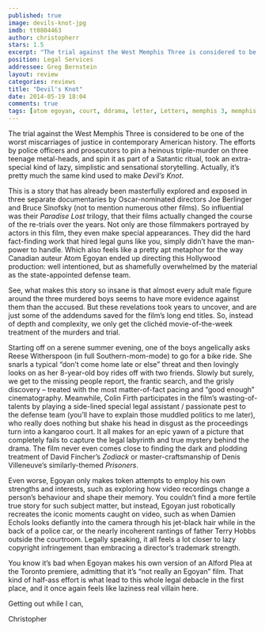 ```yaml
---
published: true
image: devils-knot-jpg
imdb: tt0804463
author: christopherr
stars: 1.5
excerpt: "The trial against the West Memphis Three is considered to be one of the worst miscarriages of justice in contemporary American history."
position: Legal Services
addressee: Greg Bernstein
layout: review
categories: reviews
title: "Devil's Knot"
date: 2014-05-19 18:04
comments: true
tags: [atom egoyan, court, ddrama, letter, Letters, memphis 3, memphis three]
---
```

<p class="Body">The trial against the West Memphis Three is considered to be one of the worst miscarriages of justice in contemporary American history. The efforts by police officers and prosecutors to pin a heinous triple-murder on three teenage metal-heads, and spin it as part of a Satantic ritual, took an extra-special kind of lazy, simplistic and sensational storytelling. Actually, it&rsquo;s pretty much the same kind used to make <em>Devil</em><em>&rsquo;s Knot</em>.</p>
<p class="Body">This is a story that has already been masterfully explored and exposed in three separate documentaries by Oscar-nominated directors Joe Berlinger and Bruce Sinofsky (not to mention numerous other films). So influential was their <em>Paradise Lost </em>trilogy, that their films actually changed the course of the re-trials over the years. Not only are those filmmakers portrayed by actors in this film, they even make special appearances. They did the hard fact-finding work that hired legal guns like you, simply didn&rsquo;t have the man-power to handle. Which also feels like a pretty apt metaphor for the way Canadian auteur Atom Egoyan ended up directing this Hollywood production: well intentioned, but as shamefully overwhelmed by the material as the state-appointed defense team.</p>
<p class="Body">See, what makes this story so insane is that almost every adult male figure around the three murdered boys seems to have more evidence against them than the accused. But these revelations took years to uncover, and are just some of the addendums saved for the film&rsquo;s long end titles. So, instead of depth and complexity, we only get the clich&eacute;d movie-of-the-week treatment of the murders and trial.&nbsp;</p>
<p class="Body">Starting off on a serene summer evening, one of the boys angelically asks Reese Witherspoon (in full Southern-mom-mode) to go for a bike ride. She snarls a typical &ldquo;don&rsquo;t come home late or else&rdquo; threat and then lovingly looks on as her 8-year-old boy rides off with two friends. Slowly but surely, we get to the missing people report, the frantic search, and the grisly discovery &ndash; treated with the most matter-of-fact pacing and &ldquo;good enough&rdquo; cinematography. Meanwhile, Colin Firth participates in the film&rsquo;s wasting-of-talents by playing a side-lined special legal assistant / passionate pest to the defense team (you&rsquo;ll have to explain those muddled politics to me later), who really does nothing but shake his head in disgust as the proceedings turn into a kangaroo court. It all makes for an epic yawn of a picture that completely fails to capture the legal labyrinth and true mystery behind the drama. The film never even comes close to finding the dark and plodding treatment of David Fincher&rsquo;s <em>Zodiack </em>or master-craftsmanship of Denis Villeneuve&rsquo;s similarly-themed <em>Prisoners</em>.</p>
<p class="Body">Even worse, Egoyan only makes token attempts to employ his own strengths and interests, such as exploring how video recordings change a person&rsquo;s behaviour and shape their memory. You couldn&rsquo;t find a more fertile true story for such subject matter, but instead, Egoyan just robotically recreates the iconic moments caught on video, such as when Damien Echols looks defiantly into the camera through his jet-black hair while in the back of a police car, or the nearly incoherent rantings of father Terry Hobbs outside the courtroom. Legally speaking, it all feels a lot closer to lazy copyright infringement than embracing a director&rsquo;s trademark strength.</p>
<p class="Body">You know it&rsquo;s bad when Egoyan makes his own version of an Alford Plea at the Toronto premiere, admitting that it&rsquo;s &ldquo;not really an Egoyan&rdquo; film. That kind of half-ass effort is what lead to this whole legal debacle in the first place, and it once again feels like laziness real villain here.&nbsp;</p>
<p class="Body">Getting out while I can,</p>
<p class="Body">Christopher</p>